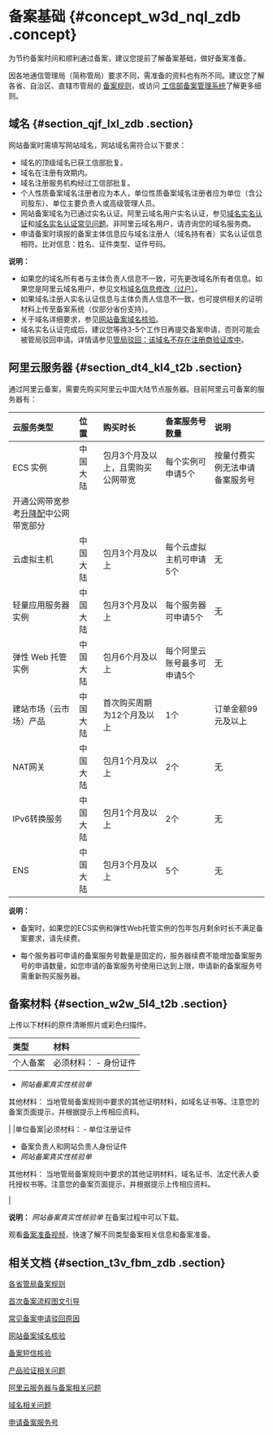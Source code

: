 # 备案基础 {#concept_w3d_nql_zdb .concept}

为节约备案时间和顺利通过备案，建议您提前了解备案基础，做好备案准备。

因各地通信管理局（简称管局）要求不同，需准备的资料也有所不同。建议您了解各省、自治区、直辖市管局的 [备案规则](https://beian.aliyun.com/?spm=a2c4g.750001.765261.5.GoB9kU#MapDataContainer)，或访问 [工信部备案管理系统](http://www.beian.miit.gov.cn)了解更多细则。

## 域名 {#section_qjf_lxl_zdb .section}

网站备案时需填写网站域名，网站域名需符合以下要求：

-   域名的顶级域名已获工信部批复。
-   域名在注册有效期内。
-   域名注册服务机构经过工信部批复。
-   个人性质备案域名注册者应为本人，单位性质备案域名注册者应为单位（含公司股东）、单位主要负责人或高级管理人员。
-   网站备案域名为已通过实名认证。阿里云域名用户实名认证，参见[域名实名认证](https://help.aliyun.com/document_detail/35881.html)和[域名实名认证常见问题](https://help.aliyun.com/document_detail/41880.html)。非阿里云域名用户，请咨询您的域名服务商。
-   申请备案时填报的备案主体信息应与域名注册人（域名持有者）实名认证信息相符。比对信息：姓名、证件类型、证件号码。

**说明：** 

-   如果您的域名所有者与主体负责人信息不一致，可先更改域名所有者信息。如果您是阿里云域名用户，参见文档[域名信息修改（过户）](https://help.aliyun.com/document_detail/35854.html)。
-   如果域名注册人实名认证信息与主体负责人信息不一致，也可提供相关的证明材料上传至备案系统（仅部分省份支持）。
-   关于域名详细要求，参见[网站备案域名核验](../../../../cn.zh-CN/常见问题/域名核验FAQ.md#)。
-   域名实名认证完成后，建议您等待3-5个工作日再提交备案申请，否则可能会被管局驳回申请。详情请参见[管局驳回：该域名不存在注册商验证库中](https://help.aliyun.com/knowledge_detail/84894.html?spm=a2c4g.11186631.2.14.5b5a2573xtZ84F)。

## 阿里云服务器 {#section_dt4_kl4_t2b .section}

通过阿里云备案，需要先购买阿里云中国大陆节点服务器。目前阿里云可备案的服务器有：

|云服务类型|位置|购买时长|备案服务号数量|说明|
|:----|:-|:---|:------|:-|
|ECS 实例|中国大陆|包月3个月及以上，且需购买公网带宽|每个实例可申请5个|按量付费实例无法申请备案服务号|
|开通公网带宽参考[升降配](https://help.aliyun.com/document_detail/25437.html)中公网带宽部分|
|云虚拟主机|中国大陆|包月3个月及以上|每个云虚拟主机可申请5个|无|
|轻量应用服务器实例|中国大陆|包月3个月及以上|每个服务器可申请5个|无|
|弹性 Web 托管实例|中国大陆|包月6个月及以上|每个阿里云账号最多可申请5个|无|
|建站市场（云市场）产品|中国大陆|首次购买周期为12个月及以上|1个|订单金额99元及以上|
|NAT网关|中国大陆|包月1个月及以上|2个|无|
|IPv6转换服务|中国大陆|包月1个月及以上|2个|无|
|ENS|中国大陆|包月3个月及以上|5个|无|

**说明：** 

-   备案时，如果您的ECS实例和弹性Web托管实例的包年包月剩余时长不满足备案要求，请先续费。

-   每个服务器可申请的备案服务号数量是固定的，服务器续费不能增加备案服务号的申请数量，如您申请的备案服务号使用已达到上限，申请新的备案服务号需重新购买服务器。


## 备案材料 {#section_w2w_5l4_t2b .section}

上传以下材料的原件清晰照片或彩色扫描件。

|类型|材料|
|:-|:-|
|个人备案|必须材料： -   身份证件
-    *网站备案真实性核验单* 

 其他材料： 当地管局备案规则中要求的其他证明材料，如域名证书等。注意您的备案页面提示，并根据提示上传相应资料。

 |
|单位备案|必须材料： -   单位注册证件
-   备案负责人和网站负责人身份证件
-    *网站备案真实性核验单* 

 其他材料： 当地管局备案规则中要求的其他证明材料，域名证书、法定代表人委托授权书等。注意您的备案页面提示，并根据提示上传相应资料。

 |

**说明：** *网站备案真实性核验单* 在备案过程中可以下载。

观看[备案准备视频](https://cloud.video.taobao.com/play/u/2732278247/p/1/e/6/t/1/50123538821.mp4)，快速了解不同类型备案相关信息和备案准备。

## 相关文档 {#section_t3v_fbm_zdb .section}

[各省管局备案规则](../../../../cn.zh-CN/管局规则学习/各地区管局备案规则.md#)

[首次备案流程图文引导](../../../../cn.zh-CN/ICP备案流程（PC端）/首次备案.md#)

[常见备案申请驳回原因](../../../../cn.zh-CN/常见问题/备案驳回FAQ.md#)

[网站备案域名核验](../../../../cn.zh-CN/常见问题/域名核验FAQ.md#)

[备案短信核验](../../../../cn.zh-CN/ICP备案流程（PC端）/备案短信核验.md#)

[产品验证相关问题](../../../../cn.zh-CN/常见问题/备案流程FAQ/产品验证.md#)

[阿里云服务器与备案相关问题](../../../../cn.zh-CN/常见问题/云服务器备案FAQ.md#)

[域名相关问题](../../../../cn.zh-CN/常见问题/备案域名FAQ.md#)

[申请备案服务号](../../../../cn.zh-CN/ICP备案流程（PC端）/申请备案服务号.md#)

